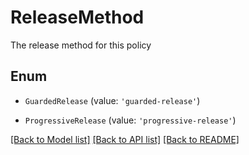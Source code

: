 # ReleaseMethod

The release method for this policy

## Enum

* `GuardedRelease` (value: `'guarded-release'`)

* `ProgressiveRelease` (value: `'progressive-release'`)

[[Back to Model list]](../README.md#documentation-for-models) [[Back to API list]](../README.md#documentation-for-api-endpoints) [[Back to README]](../README.md)
